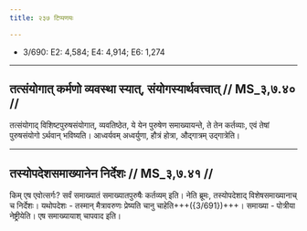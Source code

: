 ```yaml
---
title: २३७ टिप्पणयः

---
```

- 3/690: E2: 4,584; E4: 4,914; E6: 1,274

____________________________________________


## तत्संयोगात् कर्मणो व्यवस्था स्यात्, संयोगस्यार्थवत्त्वात् // MS_३,७.४० //

तत्संयोगाद् विशिष्टपुरुषसंयोगात्, व्यवतिष्ठेत, ये येन पुरुषेण समाख्यायन्ते, ते तेन कर्तव्याः, एवं तेषां पुरुषसंयोगो ऽर्थवान् भविष्यति। आध्वर्यवम् अध्वर्युणा, हौत्रं होत्रा, औद्गात्रम् उद्गात्रेति।


____________________________________________


## तस्योपदेशसमाख्यानेन निर्देशः // MS_३,७.४१ //

किम् एष एवोत्सर्गः? सर्वं समाख्यातं समाख्यातपुरुषैः कर्तव्यम् इति। नेति ब्रूमः, तस्योपदेशाद् विशेषसमाख्यानाच् च निर्देशः। यथोपदेशः - तस्मान् मैत्रावरुणः प्रेष्यति चानु चाहेति+++({3/691})+++। समाख्या - पोत्रीया नेष्ट्रीयेति। एष समाख्यायाश् चापवाद इति।
